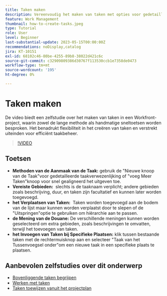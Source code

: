 ```yaml
---
title: Taken maken
description: Vereenvoudig het maken van taken met opties voor gedetailleerde of inline bewerking, flexibele herplaatsing, aangepaste weergaven voor extra velden en specifieke plaatsing, zoals het gebruik van "Taak invoegen onder" in Workfront.
feature: Work Management
thumbnail: how-to-create-tasks.jpeg
type: Tutorial
role: User
level: Beginner
last-substantial-update: 2023-05-15T00:00:00Z
recommendations: noDisplay,catalog
jira: KT-10151
exl-id: 68102c46-80be-4255-89b8-38022d421c6c
source-git-commit: c32909809386d30767f113530ccb1e7358de0473
workflow-type: tm+mt
source-wordcount: '195'
ht-degree: 0%

---
```


# Taken maken

De video biedt een zelfstudie over het maken van taken in een Workfront-project, waarin zowel de lange methode als handmatige sneltoetsen worden besproken. Het benadrukt flexibiliteit in het creëren van taken en verstrekt uiteinden voor efficiënt taakbeheer.


>[!VIDEO](https://video.tv.adobe.com/v/3419372/?quality=12&learn=on&enablevpops)

## Toetsen

* **Methoden van de Aanmaak van de Taak:** gebruik de &quot;Nieuwe knoop van de Taak&quot;voor gedetailleerde taakverwezenlijking of &quot;voeg Meer Taken&quot;knoop voor snel gealigneerd het uitgeven toe.
* **Vereiste Gebieden:** &#x200B; slechts is de taaknaam verplicht; andere gebieden zoals beschrijving, duur, en taken zijn facultatief en kunnen later worden toegevoegd. &#x200B;
* **het Verplaatsen van Taken:** &#x200B; Taken worden toegevoegd aan de bodem van de lijst maar kunnen worden verplaatst door te slepen of de &quot;Uitspringen&quot;optie te gebruiken om hiërarchie aan te passen.
* **de Mening van de Douane:** De verschillende meningen kunnen worden geselecteerd om extra gebieden, zoals beschrijvingen te omvatten, terwijl het toevoegen van taken. &#x200B;
* **het Invoegen van Taken bij Specifieke Plaatsen:** &#x200B; klik tussen bestaande taken met de rechtermuisknop aan en selecteer &quot;Taak van het Tussenvoegsel onder&quot;om een nieuwe taak in een specifieke plaats te plaatsen.


## Aanbevolen zelfstudies over dit onderwerp

* [Bovenliggende taken begrijpen](/help/manage-work/tasks/understand-parent-child-tasks.md)
* [Werken met taken](/help/manage-work/tasks/work-with-tasks.md)
* [Taken toewijzen vanuit het projectplan](/help/manage-work/tasks/assign-tasks-from-the-project-plan.md)

